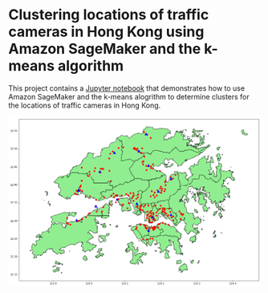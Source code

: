 # Clustering locations of traffic cameras in Hong Kong using Amazon SageMaker and the k-means algorithm

This project contains a [Jupyter notebook](traffic-cameras-k-means.ipynb) that demonstrates how to use Amazon SageMaker and the k-means alogrithm to determine clusters for the locations of traffic cameras in Hong Kong.

![Traffic camera locations and cluster centroids in Hong Kong](images/map.png)